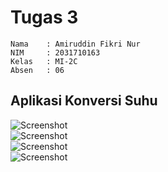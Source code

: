 # Tugas 3 
    Nama    : Amiruddin Fikri Nur
    NIM     : 2031710163
    Kelas   : MI-2C
    Absen   : 06

## Aplikasi Konversi Suhu
![Screenshot](img/1.jpeg)
<br>
![Screenshot](img/2.jpeg)
<br>
![Screenshot](img/3.jpeg)
<br>
![Screenshot](img/4.jpeg)


